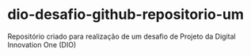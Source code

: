 # dio-desafio-github-repositorio-um
Repositório criado para realização de um desafio de Projeto da Digital Innovation One (DIO)
